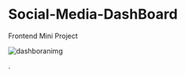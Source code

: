 # Social-Media-DashBoard
Frontend Mini Project 



![dashboranimg](https://user-images.githubusercontent.com/103953608/235336806-5801f85e-728f-4690-83ee-4a31103c3a50.png)

.
